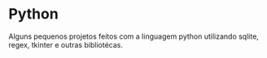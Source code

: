 # Python

Alguns pequenos projetos feitos com a linguagem python utilizando sqlite, regex, tkinter e outras bibliotécas.
